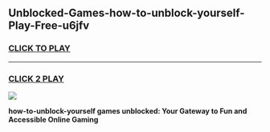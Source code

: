 
## Unblocked-Games-how-to-unblock-yourself-Play-Free-u6jfv
<h3>
<a href="https://premium76.site?title=how-to-unblock-yourself&ref=20M">CLICK TO PLAY</a></h3>
<hr>

<h3>
<a href="https://premium76.site?title=how-to-unblock-yourself&ref=20M">CLICK 2 PLAY</a>
  
</h3>

<a href="https://premium76.site?title=how-to-unblock-yourself&ref=19M"><img src="https://clearcache.store/games.png"></a>


**how-to-unblock-yourself games unblocked: Your Gateway to Fun and Accessible Online Gaming**
